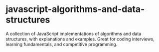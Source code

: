 # javascript-algorithms-and-data-structures
A collection of JavaScript implementations of algorithms and data structures, with explanations and examples. Great for coding interviews, learning fundamentals, and competitive programming.
